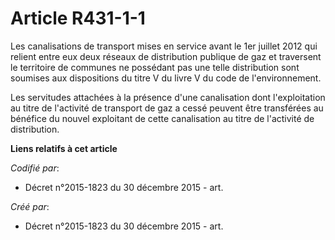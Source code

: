 # Article R431-1-1

Les canalisations de transport mises en service avant le 1er juillet 2012 qui relient entre eux deux réseaux de distribution
publique de gaz et traversent le territoire de communes ne possédant pas une telle distribution sont soumises aux
dispositions du titre V du livre V du code de l'environnement.

Les servitudes attachées à la présence d'une canalisation dont l'exploitation au titre de l'activité de transport de gaz a
cessé peuvent être transférées au bénéfice du nouvel exploitant de cette canalisation au titre de l'activité de distribution.

**Liens relatifs à cet article**

_Codifié par_:

  - Décret n°2015-1823 du 30 décembre 2015 - art.

_Créé par_:

  - Décret n°2015-1823 du 30 décembre 2015 - art.

